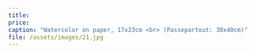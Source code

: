 ```yaml
---
title: 
price:
caption: "Watercolor on paper, 17x23cm <br> (Passepartout: 30x40cm)"
file: /assets/images/21.jpg
---
```

